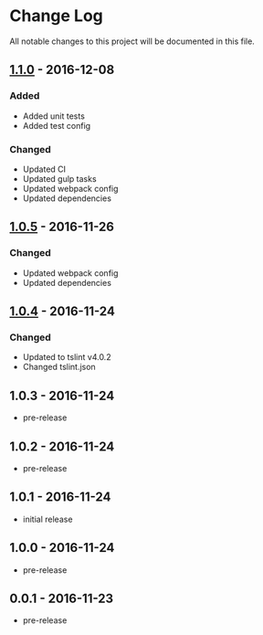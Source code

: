 # Change Log
All notable changes to this project will be documented in this file.

## [1.1.0] - 2016-12-08
### Added
- Added unit tests
- Added test config

### Changed
- Updated CI
- Updated gulp tasks
- Updated webpack config
- Updated dependencies

## [1.0.5] - 2016-11-26
### Changed
- Updated webpack config
- Updated dependencies

## [1.0.4] - 2016-11-24
### Changed
- Updated to tslint v4.0.2
- Changed tslint.json

## 1.0.3 - 2016-11-24
- pre-release

## 1.0.2 - 2016-11-24
- pre-release

## 1.0.1 - 2016-11-24
- initial release

## 1.0.0 - 2016-11-24
- pre-release

## 0.0.1 - 2016-11-23
- pre-release

[1.1.0]: https://github.com/fulls1z3/ng2-metadata/compare/1.0.5...1.1.0
[1.0.5]: https://github.com/fulls1z3/ng2-metadata/compare/1.0.4...1.0.5
[1.0.4]: https://github.com/fulls1z3/ng2-metadata/compare/1.0.1...1.0.4
